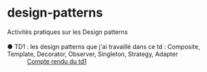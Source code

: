 # design-patterns
Activités pratiques sur les Design patterns <br /><br />
 ● TD1 : les design patterns que j'ai travaillé dans ce td : Composite, Template, Decorator, Observer, Singleton, Strategy, Adapter <br />
 &ensp;&ensp;&ensp;&ensp;&ensp;&ensp;&nbsp;[Compte rendu du td1](https://github.com/FatimaZahraHASBI/design-patterns/blob/master/TD1%20-%20design%20patterns/TD%20Design%20Patterns%20Fatima%20Zahra%20HASBI.pdf)
<br /> <br />
